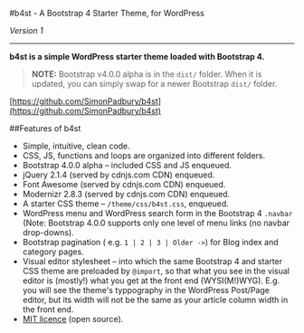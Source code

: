 #b4st - A Bootstrap 4 Starter Theme, for WordPress

*Version 1*

------------------

**b4st is a simple WordPress starter theme loaded with Bootstrap 4.**

> **NOTE:** Bootstrap v4.0.0 alpha is in the `dist/` folder. When it is updated, you can simply swap for a newer Bootstrap `dist/` folder.

[https://github.com/SimonPadbury/b4st](https://github.com/SimonPadbury/b4st)

##Features of b4st

* Simple, intuitive, clean code.
* CSS, JS, functions and loops are organized into different folders.
* Bootstrap 4.0.0 alpha – included CSS and JS enqueued.
* jQuery 2.1.4 (served by cdnjs.com  CDN) enqueued.
* Font Awesome (served by cdnjs.com CDN) enqueued.
* Modernizr 2.8.3 (served by cdnjs.com CDN) enqueued.
* A starter CSS theme – `/theme/css/b4st.css`, enqueued.
* WordPress menu and WordPress search form in the Bootstrap 4 `.navbar` (Note: Bootstrap 4.0.0 supports only one level of menu links (no navbar drop-downs).
* Bootstrap pagination ( e.g. ` 1 | 2 | 3 | Older -> `) for Blog index and category pages.
* Visual editor stylesheet – into which the same Bootstrap 4 and starter CSS theme are preloaded by `@import`, so that what you see in the visual editor is (mostly!) what you get at the front end (WYSI(M!)WYG). E.g. you will see the theme's typpography in the WordPress Post/Page editor, but its width will not be the same as your article column width in the front end.
* [MIT licence](http://opensource.org/licenses/MIT) (open source).
